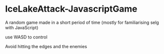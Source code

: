 # IceLakeAttack-JavascriptGame
A random game made in a short period of time (mostly for familiarising selg with JavaScript)

use WASD to control

Avoid hitting the edges and the enemies
